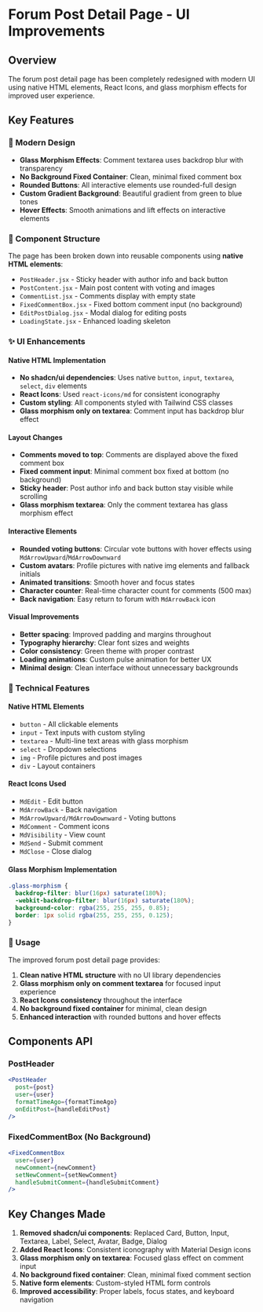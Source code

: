 # Forum Post Detail Page - UI Improvements

## Overview
The forum post detail page has been completely redesigned with modern UI using native HTML elements, React Icons, and glass morphism effects for improved user experience.

## Key Features

### 🎨 Modern Design
- **Glass Morphism Effects**: Comment textarea uses backdrop blur with transparency
- **No Background Fixed Container**: Clean, minimal fixed comment box
- **Rounded Buttons**: All interactive elements use rounded-full design
- **Custom Gradient Background**: Beautiful gradient from green to blue tones
- **Hover Effects**: Smooth animations and lift effects on interactive elements

### 🧩 Component Structure
The page has been broken down into reusable components using **native HTML elements**:

- `PostHeader.jsx` - Sticky header with author info and back button
- `PostContent.jsx` - Main post content with voting and images
- `CommentList.jsx` - Comments display with empty state
- `FixedCommentBox.jsx` - Fixed bottom comment input (no background)
- `EditPostDialog.jsx` - Modal dialog for editing posts
- `LoadingState.jsx` - Enhanced loading skeleton

### ✨ UI Enhancements

#### Native HTML Implementation
- **No shadcn/ui dependencies**: Uses native `button`, `input`, `textarea`, `select`, `div` elements
- **React Icons**: Used `react-icons/md` for consistent iconography
- **Custom styling**: All components styled with Tailwind CSS classes
- **Glass morphism only on textarea**: Comment input has backdrop blur effect

#### Layout Changes
- **Comments moved to top**: Comments are displayed above the fixed comment box
- **Fixed comment input**: Minimal comment box fixed at bottom (no background)
- **Sticky header**: Post author info and back button stay visible while scrolling
- **Glass morphism textarea**: Only the comment textarea has glass morphism effect

#### Interactive Elements
- **Rounded voting buttons**: Circular vote buttons with hover effects using `MdArrowUpward`/`MdArrowDownward`
- **Custom avatars**: Profile pictures with native img elements and fallback initials
- **Animated transitions**: Smooth hover and focus states
- **Character counter**: Real-time character count for comments (500 max)
- **Back navigation**: Easy return to forum with `MdArrowBack` icon

#### Visual Improvements
- **Better spacing**: Improved padding and margins throughout
- **Typography hierarchy**: Clear font sizes and weights
- **Color consistency**: Green theme with proper contrast
- **Loading animations**: Custom pulse animation for better UX
- **Minimal design**: Clean interface without unnecessary backgrounds

### 🔧 Technical Features

#### Native HTML Elements
- `button` - All clickable elements
- `input` - Text inputs with custom styling
- `textarea` - Multi-line text areas with glass morphism
- `select` - Dropdown selections
- `img` - Profile pictures and post images
- `div` - Layout containers

#### React Icons Used
- `MdEdit` - Edit button
- `MdArrowBack` - Back navigation
- `MdArrowUpward/MdArrowDownward` - Voting buttons
- `MdComment` - Comment icons
- `MdVisibility` - View count
- `MdSend` - Submit comment
- `MdClose` - Close dialog

#### Glass Morphism Implementation
```css
.glass-morphism {
  backdrop-filter: blur(16px) saturate(180%);
  -webkit-backdrop-filter: blur(16px) saturate(180%);
  background-color: rgba(255, 255, 255, 0.85);
  border: 1px solid rgba(255, 255, 255, 0.125);
}
```

### 🔧 Usage

The improved forum post detail page provides:
1. **Clean native HTML structure** with no UI library dependencies
2. **Glass morphism only on comment textarea** for focused input experience
3. **React Icons consistency** throughout the interface
4. **No background fixed container** for minimal, clean design
5. **Enhanced interaction** with rounded buttons and hover effects

## Components API

### PostHeader
```jsx
<PostHeader 
  post={post}
  user={user}
  formatTimeAgo={formatTimeAgo}
  onEditPost={handleEditPost}
/>
```

### FixedCommentBox (No Background)
```jsx
<FixedCommentBox 
  user={user}
  newComment={newComment}
  setNewComment={setNewComment}
  handleSubmitComment={handleSubmitComment}
/>
```

## Key Changes Made

1. **Removed shadcn/ui components**: Replaced Card, Button, Input, Textarea, Label, Select, Avatar, Badge, Dialog
2. **Added React Icons**: Consistent iconography with Material Design icons
3. **Glass morphism only on textarea**: Focused glass effect on comment input
4. **No background fixed container**: Clean, minimal fixed comment section
5. **Native form elements**: Custom-styled HTML form controls
6. **Improved accessibility**: Proper labels, focus states, and keyboard navigation
